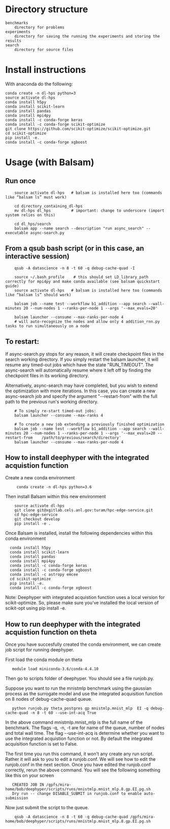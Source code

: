 Directory structure 
===================
```
benchmarks
    directory for problems
experiments
    directory for saving the running the experiments and storing the results
search
    directory for source files
```
Install instructions
====================

With anaconda do the following:

```
conda create -n dl-hps python=3
source activate dl-hps
conda install h5py
conda install scikit-learn
conda install pandas
conda install mpi4py
conda install -c conda-forge keras
conda install -c conda-forge scikit-optimize
git clone https://github.com/scikit-optimize/scikit-optimize.git
cd scikit-optimize
pip install -e.
conda install -c conda-forge xgboost 
```

Usage (with Balsam)
=====================


Run once 
----------
```    
    source activate dl-hps   # balsam is installed here too (commands like “balsam ls” must work)

    cd directory_containing_dl-hps
    mv dl-hps dl_hps         # important: change to underscore (import system relies on this)

    cd dl_hps/search
    balsam app --name search --description "run async_search" --executable async-search.py
```

From a qsub bash script (or in this case, an interactive session)
----------------------------------------------------------------------
```
    qsub -A datascience -n 8 -t 60 -q debug-cache-quad -I 

    source ~/.bash_profile    # this should set LD_library_path correctly for mpi4py and make conda available (see balsam quickstart guide)
    source activate dl-hps   # balsam is installed here too (commands like “balsam ls” should work)

    balsam job --name test --workflow b1_addition --app search --wall-minutes 20 --num-nodes 1 --ranks-per-node 1 --args '--max_evals=20'

    balsam launcher --consume --max-ranks-per-node 4   
    # will auto-recognize the nodes and allow only 4 addition_rnn.py tasks to run simultaneously on a node
```

To restart:
----------------------------------------------------------------------
If async-search.py stops for any reason, it will create checkpoint files in the
search working directory.  If you simply restart the balsam launcher, it will
resume any timed-out jobs which have the state "RUN_TIMEOUT".  The async-search
will automatically resume where it left off by finding the checkpoint files in
its working directory.

Alternatively, async-search may have completed, but you wish to extend the
optimization with more iterations.  In this case, you can create a new
async-search job and specify the argument "--restart-from" with the full path
to the previous run's working directory.

```
    # To simply re-start timed-out jobs:
    balsam launcher --consume --max-ranks 4

    # To create a new job extending a previously finished optimization
    balsam job --name test --workflow b1_addition --app search --wall-minutes 20 --num-nodes 1 --ranks-per-node 1 --args '--max_evals=20 --restart-from    /path/to/previous/search/directory'
    balsam launcher --consume --max-ranks-per-node 4   
```

How to install deephyper with the integrated acquistion function
---------------------------------------------------------------------

Create a new conda environment

```
     conda create -n dl-hps python=3.6
```

Then install Balsam within this new environment


```
    source activate dl-hps
    git clone git@xgitlab.cels.anl.gov:turam/hpc-edge-service.git
    cd hpc-edge-service
    git checkout develop
    pip install -e .
```

Once Balsam is installed, install the following dependencies within this conda environment

```
  conda install h5py
  conda install scikit-learn
  conda install pandas
  conda install mpi4py
  conda install -c conda-forge keras
  conda install -c conda-forge xgboost
  conda install -c astropy emcee
  cd scikit-optimize
  pip install -e.
  conda install -c conda-forge xgboost 
```

Note: Deephyper with integrated acquistion function uses a local version for scikit-optimize. So, please make sure you've installed the local version of scikit-opt using pip install -e.

How to run deephyper with the integrated acquistion function on theta
---------------------------------------------------------------------
Once you have succesfully created the conda environment, we can create job script for running deephyper.

First load the conda module on theta

```
   module load miniconda-3.6/conda-4.4.10
```

Then go to scripts folder of deephyper. You should see a file runjob.py. 

Suppose you want to run the mnistmlp benchmark using the gaussian process as the surrogate model and use the integrated acquisition function on 8 nodes of debug-cache-quad queue.
```
   python runjob.py theta_postgres gp mnistmlp.mnist_mlp  EI -q debug-cache-quad -n 8 -t 60 --use-int-acq True
```

In the above command mnistmlp.mnist_mlp is the full name of the benchmark. The flags -q, -n, -t are for name of the queue, number of nodes and total wall time. The flag --use-int-acq is
determine whether you want to use the integrated acquistion function or not. By default the integrated acquisition function is set to False.

The first time you run this command, it won't any create any run script. Rather it will ask to you to edit a runjob.conf. We will see how to edit the runjob.conf in the next section.
Once you have edited the runjob.conf correctly, rerun the above command. You will see the following something like this on your screen

```
   CREATED JOB IN /gpfs/mira-home/bob/deephyper/scripts/runs/mnistmlp.mnist_mlp.8.gp.EI.pg.sh
   Dry run -- change DISABLE_SUBMIT in runjob.conf to enable auto-submission
```
Now just submit the script to the queue.

```
    qsub -A datascience -n 8 -t 60 -q debug-cache-quad /gpfs/mira-home/bob/deephyper/scripts/runs/mnistmlp.mnist_mlp.8.gp.EI.pg.sh
```

